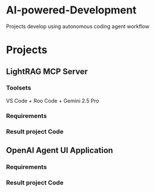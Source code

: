 # AI-powered-Development
Projects develop using autonomous coding agent workflow


# Projects

## LightRAG MCP Server 
### Toolsets
VS Code + Roo Code + Gemini 2.5 Pro
### Requirements 
### Result project Code

## OpenAI Agent UI Application
### Requirements 
### Result project Code




